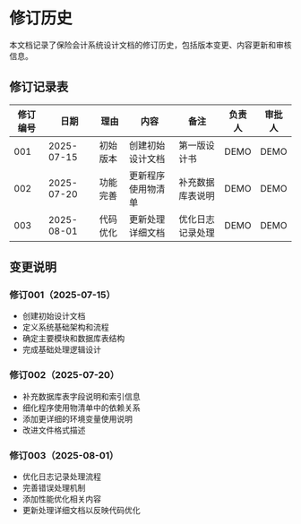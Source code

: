 # 修订历史

本文档记录了保险会计系统设计文档的修订历史，包括版本变更、内容更新和审核信息。

## 修订记录表

| 修订编号 | 日期       | 理由          | 内容                      | 备注        | 负责人  | 审批人  |
|----------|------------|---------------|--------------------------|------------|--------|--------|
| 001      | 2025-07-15 | 初始版本       | 创建初始设计文档          | 第一版设计书 | DEMO   | DEMO   |
| 002      | 2025-07-20 | 功能完善       | 更新程序使用物清单        | 补充数据库表说明 | DEMO | DEMO |
| 003      | 2025-08-01 | 代码优化       | 更新处理详细文档          | 优化日志记录处理 | DEMO | DEMO |

## 变更说明

### 修订001（2025-07-15）
- 创建初始设计文档
- 定义系统基础架构和流程
- 确定主要模块和数据库表结构
- 完成基础处理逻辑设计

### 修订002（2025-07-20）
- 补充数据库表字段说明和索引信息
- 细化程序使用物清单中的依赖关系
- 添加更详细的环境变量使用说明
- 改进文件格式描述

### 修订003（2025-08-01）
- 优化日志记录处理流程
- 完善错误处理机制
- 添加性能优化相关内容
- 更新处理详细文档以反映代码优化 